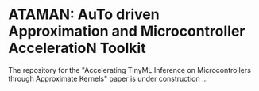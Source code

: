 # ATAMAN: AuTo driven Approximation and Microcontroller AcceleratioN Toolkit

The repository for the "Accelerating TinyML Inference on Microcontrollers through Approximate Kernels" paper is under construction ...
